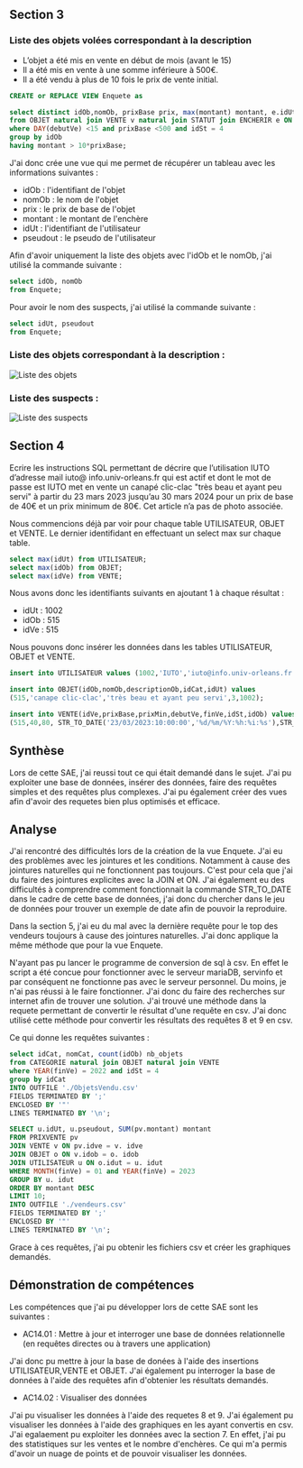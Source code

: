 ## Section 3

### Liste des objets volées correspondant à la description

- L’objet a été mis en vente en début de mois (avant le 15)
- Il a été mis en vente à une somme inférieure à 500€.
- Il a été vendu à plus de 10 fois le prix de vente initial.


```sql
CREATE or REPLACE VIEW Enquete as  

select distinct idOb,nomOb, prixBase prix, max(montant) montant, e.idUt, u.pseudout
from OBJET natural join VENTE v natural join STATUT join ENCHERIR e ON e.idve = v.idve join UTILISATEUR u ON e.idUt = u.idUt
where DAY(debutVe) <15 and prixBase <500 and idSt = 4
group by idOb
having montant > 10*prixBase;
```

J'ai donc crée une vue qui me permet de récupérer un tableau avec les informations suivantes : 

- idOb : l'identifiant de l'objet
- nomOb : le nom de l'objet
- prix : le prix de base de l'objet
- montant : le montant de l'enchère
- idUt : l'identifiant de l'utilisateur
- pseudout : le pseudo de l'utilisateur

Afin d'avoir uniquement la liste des objets avec l'idOb et le nomOb, j'ai utilisé la commande suivante : 

```sql
select idOb, nomOb
from Enquete;
```

Pour avoir le nom des suspects, j'ai utilisé la commande suivante : 

```sql
select idUt, pseudout
from Enquete;
```

### Liste des objets correspondant à la description :

![Liste des objets ](/img/c1.png "C1")

### Liste des suspects :

![Liste des suspects ](/img/c2.png "C2")


## Section 4

Ecrire les instructions SQL permettant de décrire que l’utilisation IUTO d’adresse mail iuto@
info.univ-orleans.fr qui est actif et dont le mot de passe est IUTO met en vente un canapé
clic-clac "très beau et ayant peu servi" à partir du 23 mars 2023 jusqu’au 30 mars 2024 pour un
prix de base de 40€ et un prix minimum de 80€. Cet article n’a pas de photo associée.


Nous commencions déjà par voir pour chaque table UTILISATEUR, OBJET et VENTE. Le dernier identifidant en effectuant un select max sur chaque table. 

```sql
select max(idUt) from UTILISATEUR;
select max(idOb) from OBJET;
select max(idVe) from VENTE;
```

Nous avons donc les identifiants suivants en ajoutant 1 à chaque résultat :

- idUt : 1002
- idOb : 515
- idVe : 515

Nous pouvons donc insérer les données dans les tables UTILISATEUR, OBJET et VENTE. 

```sql
insert into UTILISATEUR values (1002,'IUTO','iuto@info.univ-orleans.fr''IUTO','O',2);

insert into OBJET(idOb,nomOb,descriptionOb,idCat,idUt) values 
(515,'canape clic-clac','très beau et ayant peu servi',3,1002);

insert into VENTE(idVe,prixBase,prixMin,debutVe,finVe,idSt,idOb) values 
(515,40,80, STR_TO_DATE('23/03/2023:10:00:00','%d/%m/%Y:%h:%i:%s'),STR_TO_DATE('30/03/2024:10:00:00','%d/%m/%Y:%h:%i:%s'),1,515);
```


## Synthèse

Lors de cette SAE, j'ai reussi tout ce qui était demandé dans le sujet. J'ai pu exploiter une base de données, insérer des données, faire des requêtes simples et des requêtes plus complexes. J'ai pu également créer des vues afin d'avoir des requetes bien plus optimisés et efficace.

## Analyse 


J'ai rencontré des difficultés lors de la création de la vue Enquete. J'ai eu des problèmes avec les jointures et les conditions. Notamment à cause des jointures naturelles qui ne fonctionnent pas toujours. C'est pour cela que j'ai du faire des jointures explicites avec la JOIN et ON. J'ai également eu des difficultés à comprendre comment fonctionnait la commande STR_TO_DATE dans le cadre de cette base de données, j'ai donc du chercher dans le jeu de données pour trouver un exemple de date afin de pouvoir la reproduire.

Dans la section 5, j'ai eu du mal avec la dernière requête pour le top des vendeurs toujours à cause des jointures naturelles. J'ai donc applique la même méthode que pour la vue Enquete.

N'ayant pas pu lancer le programme de conversion de sql à csv. En effet le script a été concue pour fonctionner avec le serveur mariaDB, servinfo et par conséquent ne fonctionne pas avec le serveur personnel. Du moins, je n'ai pas réussi à le faire fonctionner. J'ai donc du faire des recherches sur internet afin de trouver une solution. J'ai trouvé une méthode dans la requete permettant de convertir le résultat d'une requête en csv. J'ai donc utilisé cette méthode pour convertir les résultats des requêtes 8 et 9 en csv.

Ce qui donne les requêtes suivantes : 

```sql
select idCat, nomCat, count(idOb) nb_objets
from CATEGORIE natural join OBJET natural join VENTE
where YEAR(finVe) = 2022 and idSt = 4
group by idCat
INTO OUTFILE './ObjetsVendu.csv'
FIELDS TERMINATED BY ';'
ENCLOSED BY '"'
LINES TERMINATED BY '\n';
```

```sql
SELECT u.idUt, u.pseudout, SUM(pv.montant) montant
FROM PRIXVENTE pv 
JOIN VENTE v ON pv.idve = v. idve
JOIN OBJET o ON v.idob = o. idob
JOIN UTILISATEUR u ON o.idut = u. idut
WHERE MONTH(finVe) = 01 and YEAR(finVe) = 2023
GROUP BY u. idut
ORDER BY montant DESC
LIMIT 10;
INTO OUTFILE './vendeurs.csv'
FIELDS TERMINATED BY ';'
ENCLOSED BY '"'
LINES TERMINATED BY '\n';
```

Grace à ces requêtes, j'ai pu obtenir les fichiers csv et créer les graphiques demandés.


## Démonstration de compétences

Les compétences que j'ai pu développer lors de cette SAE sont les suivantes :

- AC14.01 : Mettre à jour et interroger une base de données relationnelle (en requêtes directes ou à
travers une application)

J'ai donc pu mettre à jour la base de donées à l'aide des insertions UTILISATEUR,VENTE et OBJET. J'ai également pu interroger la base de données à l'aide des requêtes afin d'obtenier les résultats demandés.

- AC14.02 : Visualiser des données

J'ai pu visualiser les données à l'aide des requetes 8 et 9. J'ai également pu visualiser les données à l'aide des graphiques en les ayant convertis en csv. J'ai egalaement pu exploiter les données avec la section 7. En effet, j'ai pu des statistiques sur les ventes et le nombre d'enchères. Ce qui m'a permis d'avoir un nuage de points et de pouvoir visualiser les données.